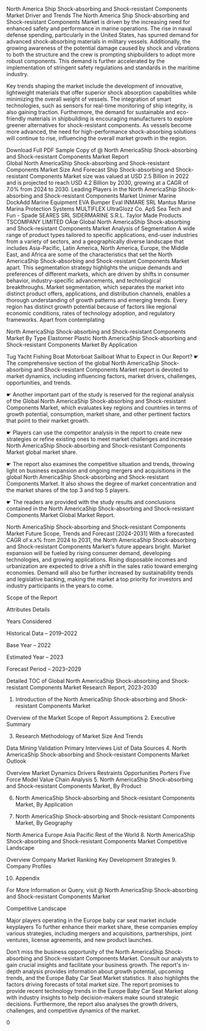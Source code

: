 North America Ship Shock-absorbing and Shock-resistant Components Market Driver and Trends
The North America Ship Shock-absorbing and Shock-resistant Components Market is driven by the increasing need for enhanced safety and performance in marine operations. The rise in naval defense spending, particularly in the United States, has spurred demand for advanced shock-absorbing materials in military vessels. Additionally, the growing awareness of the potential damage caused by shock and vibrations to both the structure and the crew is prompting shipbuilders to adopt more robust components. This demand is further accelerated by the implementation of stringent safety regulations and standards in the maritime industry.

Key trends shaping the market include the development of innovative, lightweight materials that offer superior shock absorption capabilities while minimizing the overall weight of vessels. The integration of smart technologies, such as sensors for real-time monitoring of ship integrity, is also gaining traction. Furthermore, the demand for sustainable and eco-friendly materials in shipbuilding is encouraging manufacturers to explore greener alternatives for shock-resistant components. As vessels become more advanced, the need for high-performance shock-absorbing solutions will continue to rise, influencing the overall market growth in the region.

Download Full PDF Sample Copy of @ North AmericaShip Shock-absorbing and Shock-resistant Components Market Report  
Global North AmericaShip Shock-absorbing and Shock-resistant Components Market Size And Forecast
Ship Shock-absorbing and Shock-resistant Components Market size was valued at USD 2.5 Billion in 2022 and is projected to reach USD 4.2 Billion by 2030, growing at a CAGR of 7.0% from 2024 to 2030.
Leading Players in the North AmericaShip Shock-absorbing and Shock-resistant Components Market
Unimer Marine
DockAdd Marine Equipment
EVA Bumper
Eval
INMARE SRL
Mantus Marine
Marina Protection Systems
MULTIFLEX
UltraGlozz Co. ApS
Sea Tech and Fun - Spade
SEARES SRL
SIDERMARINE S.R.L.
Taylor Made Products
TSCOMPANY LIMITED OÃœ
Global North AmericaShip Shock-absorbing and Shock-resistant Components Market Analysis of Segmentation
A wide range of product types tailored to specific applications, end-user industries from a variety of sectors, and a geographically diverse landscape that includes Asia-Pacific, Latin America, North America, Europe, the Middle East, and Africa are some of the characteristics that set the North AmericaShip Shock-absorbing and Shock-resistant Components Market apart. This segmentation strategy highlights the unique demands and preferences of different markets, which are driven by shifts in consumer behavior, industry-specific advancements, and technological breakthroughs. Market segmentation, which separates the market into distinct product offers, applications, and distribution channels, enables a thorough understanding of growth patterns and emerging trends. Every region has distinct growth potential because of factors like regional economic conditions, rates of technology adoption, and regulatory frameworks. Apart from contemplating

North AmericaShip Shock-absorbing and Shock-resistant Components Market By Type
Elastomer
Plastic
North AmericaShip Shock-absorbing and Shock-resistant Components Market By Application

Tug
Yacht
Fishing Boat
Motorboat
Sailboat
What to Expect in Our Report?
☛ The comprehensive section of the global North AmericaShip Shock-absorbing and Shock-resistant Components Market report is devoted to market dynamics, including influencing factors, market drivers, challenges, opportunities, and trends.

☛ Another important part of the study is reserved for the regional analysis of the Global North AmericaShip Shock-absorbing and Shock-resistant Components Market, which evaluates key regions and countries in terms of growth potential, consumption, market share, and other pertinent factors that point to their market growth.

☛ Players can use the competitor analysis in the report to create new strategies or refine existing ones to meet market challenges and increase North AmericaShip Shock-absorbing and Shock-resistant Components Market global market share.

☛ The report also examines the competitive situation and trends, throwing light on business expansion and ongoing mergers and acquisitions in the global North AmericaShip Shock-absorbing and Shock-resistant Components Market. It also shows the degree of market concentration and the market shares of the top 3 and top 5 players.

☛ The readers are provided with the study results and conclusions contained in the North AmericaShip Shock-absorbing and Shock-resistant Components Market Global Market Report.

North AmericaShip Shock-absorbing and Shock-resistant Components Market Future Scope, Trends and Forecast [2024-2031]
With a forecasted CAGR of x.x% from 2024 to 2031, the North AmericaShip Shock-absorbing and Shock-resistant Components Market's future appears bright. Market expansion will be fueled by rising consumer demand, developing technologies, and growing applications. Rising disposable incomes and urbanization are expected to drive a shift in the sales ratio toward emerging economies. Demand will also be further increased by sustainability trends and legislative backing, making the market a top priority for investors and industry participants in the years to come.

Scope of the Report

Attributes Details

Years Considered

Historical Data – 2019–2022

Base Year – 2022

Estimated Year – 2023

Forecast Period – 2023–2029

Detailed TOC of Global North AmericaShip Shock-absorbing and Shock-resistant Components Market Research Report, 2023-2030
1. Introduction of the North AmericaShip Shock-absorbing and Shock-resistant Components Market

Overview of the Market
Scope of Report
Assumptions
2. Executive Summary

3. Research Methodology of Market Size And Trends

Data Mining
Validation
Primary Interviews
List of Data Sources
4. North AmericaShip Shock-absorbing and Shock-resistant Components Market Outlook

Overview
Market Dynamics
Drivers
Restraints
Opportunities
Porters Five Force Model
Value Chain Analysis
5. North AmericaShip Shock-absorbing and Shock-resistant Components Market, By Product

6. North AmericaShip Shock-absorbing and Shock-resistant Components Market, By Application

7. North AmericaShip Shock-absorbing and Shock-resistant Components Market, By Geography

North America
Europe
Asia Pacific
Rest of the World
8. North AmericaShip Shock-absorbing and Shock-resistant Components Market Competitive Landscape

Overview
Company Market Ranking
Key Development Strategies
9. Company Profiles

10. Appendix

For More Information or Query, visit @ North AmericaShip Shock-absorbing and Shock-resistant Components Market

Competitive Landscape

Major players operating in the Europe baby car seat market include keyplayers To further enhance their market share, these companies employ various strategies, including mergers and acquisitions, partnerships, joint ventures, license agreements, and new product launches.

Don’t miss the business opportunity of the North AmericaShip Shock-absorbing and Shock-resistant Components Market. Consult our analysts to gain crucial insights and facilitate your business growth.
The report's in-depth analysis provides information about growth potential, upcoming trends, and the Europe Baby Car Seat Market statistics. It also highlights the factors driving forecasts of total market size. The report promises to provide recent technology trends in the Europe Baby Car Seat Market along with industry insights to help decision-makers make sound strategic decisions. Furthermore, the report also analyses the growth drivers, challenges, and competitive dynamics of the market.

0
